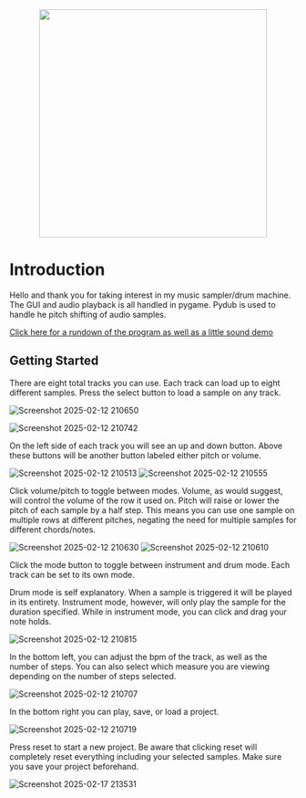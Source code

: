 
<div id="header" align="center">
  <img src="https://media2.giphy.com/media/v1.Y2lkPTc5MGI3NjExaXRsZ2lsMHZyMXhqbWdqY2d3ZHg4ZXZ0cXVzZjl2MjFycmVsNGw0bCZlcD12MV9pbnRlcm5hbF9naWZfYnlfaWQmY3Q9Zw/lY9DjpTa1f5I4WZDbJ/giphy.gif" width="400"/>
</div>
<h1 style="font-weight: bold">Introduction</h1>
<p>Hello and thank you for taking interest in my music sampler/drum machine.  The GUI and audio playback is all handled in pygame.  Pydub is used to handle he pitch shifting of audio samples.</p>
<a href="https://youtu.be/oK9aFNh6kLE">Click here for a rundown of the program as well as a little sound demo</a>

<h2 style="font-weight: bold">Getting Started</h2>
<p>There are eight total tracks you can use.  Each track can load up to eight different samples.  Press the select button to load a sample on any track.</p>

![Screenshot 2025-02-12 210650](https://github.com/user-attachments/assets/beafdb0d-ccd8-4842-8256-886cccaf77b2)

![Screenshot 2025-02-12 210742](https://github.com/user-attachments/assets/a84a8308-38af-477f-93d9-053869d38e72)

<p>On the left side of each track you will see an up and down button.  Above these buttons will be another button labeled either pitch or volume.</p>

![Screenshot 2025-02-12 210513](https://github.com/user-attachments/assets/c99c0f33-d4ad-42d8-bff0-1a0a093002d0)
![Screenshot 2025-02-12 210555](https://github.com/user-attachments/assets/55376190-00bc-4b2a-969c-56b187df9072)

<p>Click volume/pitch to toggle between modes.  Volume, as would suggest, will control the volume of the row it used on.  Pitch will raise or lower the pitch of each sample by a half step.  This means you can use one sample on multiple rows at different pitches, negating the need for multiple samples for different chords/notes.</p>

![Screenshot 2025-02-12 210630](https://github.com/user-attachments/assets/3e2c8178-aa96-485d-94ac-0b5f964f17ac)
![Screenshot 2025-02-12 210610](https://github.com/user-attachments/assets/c0bb69d6-5382-4f32-9797-feb1e260cb1c)

<p>Click the mode button to toggle between instrument and drum mode.  Each track can be set to its own mode.</p>
<p>Drum mode is self explanatory.  When a sample is triggered it will be played in its entirety.  Instrument mode, however, will only play the sample for the duration specified.  While in instrument mode, you can click and drag your note holds.</p>

![Screenshot 2025-02-12 210815](https://github.com/user-attachments/assets/0f436a68-2725-4a3c-b9f1-b5c99661d475)

<p>In the bottom left, you can adjust the bpm of the track, as well as the number of steps.  You can also select which measure you are viewing depending on the number of steps selected.</p>

![Screenshot 2025-02-12 210707](https://github.com/user-attachments/assets/a862ca1e-50f8-449f-a0e1-24145032fee5)

<p>In the bottom right you can play, save, or load a project.</p>

![Screenshot 2025-02-12 210719](https://github.com/user-attachments/assets/8d3bba12-192d-471d-b4ca-4c6799015717)

<p>Press reset to start a new project.  Be aware that clicking reset will completely reset everything including your selected samples.  Make sure you save your project beforehand.</p>

![Screenshot 2025-02-17 213531](https://github.com/user-attachments/assets/85ac9c4c-2875-4fd1-b14a-9d62656f06f0)



